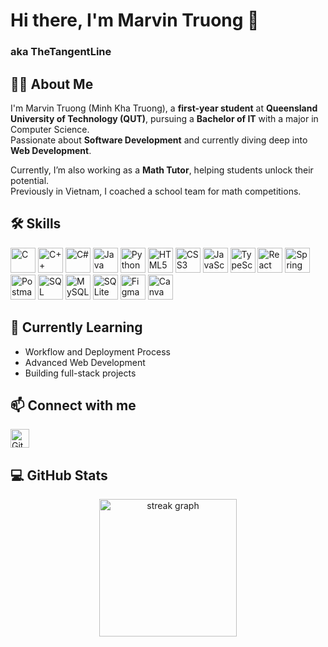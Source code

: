 # Hi there, I'm Marvin Truong 👋  
### aka TheTangentLine

## 👨‍🎓 About Me  
I'm Marvin Truong (Minh Kha Truong), a **first-year student** at **Queensland University of Technology (QUT)**, pursuing a **Bachelor of IT** with a major in Computer Science.  
Passionate about **Software Development** and currently diving deep into **Web Development**.

Currently, I’m also working as a **Math Tutor**, helping students unlock their potential.  
Previously in Vietnam, I coached a school team for math competitions.

## 🛠️ Skills  

<p align="left">
  <img src="https://img.shields.io/badge/-C-00599C?style=for-the-badge&logo=c&logoColor=white" alt="C" height="40" />
  <img src="https://img.shields.io/badge/-C++-00599C?style=for-the-badge&logo=c%2B%2B&logoColor=white" alt="C++" height="40" />
  <img src="https://img.shields.io/badge/-C%23-239120?style=for-the-badge&logo=c-sharp&logoColor=white" alt="C#" height="40" />
  <img src="https://img.shields.io/badge/-Java-007396?style=for-the-badge&logo=java&logoColor=white" alt="Java" height="40" />
  <img src="https://img.shields.io/badge/-Python-3776AB?style=for-the-badge&logo=python&logoColor=white" alt="Python" height="40" />
  <img src="https://img.shields.io/badge/-HTML5-E34F26?style=for-the-badge&logo=html5&logoColor=white" alt="HTML5" height="40" />
  <img src="https://img.shields.io/badge/-CSS3-1572B6?style=for-the-badge&logo=css3&logoColor=white" alt="CSS3" height="40" />
  <img src="https://img.shields.io/badge/-JavaScript-F7DF1E?style=for-the-badge&logo=javascript&logoColor=black" alt="JavaScript" height="40" />
  <img src="https://img.shields.io/badge/-TypeScript-3178C6?style=for-the-badge&logo=typescript&logoColor=white" alt="TypeScript" height="40" />
  <img src="https://img.shields.io/badge/-React-61DAFB?style=for-the-badge&logo=react&logoColor=black" alt="React" height="40" />
  <img src="https://img.shields.io/badge/-Spring_Boot-6DB33F?style=for-the-badge&logo=springboot&logoColor=white" alt="Spring Boot" height="40" />
  <img src="https://img.shields.io/badge/-Postman-FF6C37?style=for-the-badge&logo=postman&logoColor=white" alt="Postman" height="40" />
  <img src="https://img.shields.io/badge/-SQL-4479A1?style=for-the-badge&logo=sql&logoColor=white" alt="SQL" height="40" />
  <img src="https://img.shields.io/badge/-MySQL-4479A1?style=for-the-badge&logo=mysql&logoColor=white" alt="MySQL" height="40" />
  <img src="https://img.shields.io/badge/-SQLite-003B57?style=for-the-badge&logo=sqlite&logoColor=white" alt="SQLite" height="40" />
  <img src="https://img.shields.io/badge/-Figma-F24E1E?style=for-the-badge&logo=figma&logoColor=white" alt="Figma" height="40" />
  <img src="https://img.shields.io/badge/-Canva-00C4CC?style=for-the-badge&logo=canva&logoColor=white" alt="Canva" height="40" />  
</p>

## 🚀 Currently Learning  
- Workflow and Deployment Process  
- Advanced Web Development 
- Building full-stack projects  

## 📫 Connect with me  
[<img src="https://img.shields.io/github/followers/TheTangentLine?label=Follow&style=social" alt="GitHub followers" height="30"/>](https://github.com/TheTangentLine)


## 💻 GitHub Stats  

<div align="center">
  <img src="https://streak-stats.demolab.com?user=TheTangentLine&locale=en&mode=daily&theme=dark&hide_border=false&border_radius=5&order=3" height="220" alt="streak graph"  />
</div>
